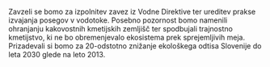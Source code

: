 Zavzeli se bomo za izpolnitev zavez iz Vodne Direktive ter ureditev prakse izvajanja posegov v vodotoke. Posebno pozornost bomo namenili ohranjanju kakovostnih kmetijskih zemljišč ter spodbujali trajnostno kmetijstvo, ki ne bo obremenjevalo ekosistema prek sprejemljivih meja. Prizadevali si bomo za 20-odstotno znižanje ekološkega odtisa Slovenije do leta 2030 glede na leto 2013.
